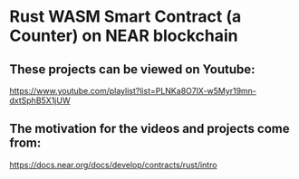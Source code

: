 # Rust WASM Smart Contract (a Counter) on NEAR blockchain

## These projects can be viewed on Youtube:
https://www.youtube.com/playlist?list=PLNKa8O7lX-w5Myr19mn-dxtSphB5X1jUW

## The motivation for the videos and projects come from:
https://docs.near.org/docs/develop/contracts/rust/intro
